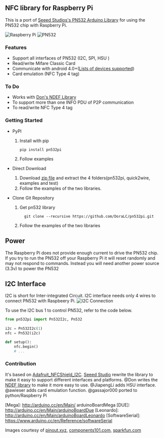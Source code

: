 ## NFC library for Raspberry Pi

This is a port of [Seeed Studios's PN532 Arduino Library](https://github.com/Seeed-Studio/PN532) for using the PN532 chip with Raspberry Pi. 

![Raspberry Pi](https://github.com/gassajor000/pn532pi/blob/master/docs/14643-Raspberry_Pi_3_B_-02.jpg?raw=true)
![PN532](https://github.com/gassajor000/pn532pi/blob/master/docs/PN532--NFC-RFID-Module.jpg?raw=true)

### Features
+ Support all interfaces of PN532 (I2C, SPI, HSU )
+ Read/write Mifare Classic Card
+ Communicate with android 4.0+([Lists of devices supported](https://github.com/Seeed-Studio/PN532/wiki/List-of-devices-supported))
+ Card emulation (NFC Type 4 tag)

### To Do
+ Works with [Don's NDEF Library](http://goo.gl/jDjsXl)
+ To support more than one INFO PDU of P2P communication
+ To read/write NFC Type 4 tag

### Getting Started
+ PyPI
    1. Install with pip
        ```
        pip install pn532pi
        ```
    2. Follow examples
+ Direct Download

    1. Download [zip file](https://github.com/gassajor000/pn532pi/archive/master.zip) and extract the 4 folders(pn532pi, quick2wire, examples and test)
    2. Follow the examples of the two libraries.

+ Clone Git Repository

    1. Get pn532 library
        ```
          git clone --recursive https://github.com/DoraLC/pn532pi.git
        ```
    
    2. Follow the examples of the two libraries

## Power
The Raspberry Pi does not provide enough current to drive the PN532 chip. 
If you try to run the PN532 off your Raspberry Pi it will reset randomly and may not respond to commands.
Instead you will need another power source (3.3v) to power the PN532

## I2C Interface

I2C is short for Inter-integrated Circuit. I2C interface needs only 4 wires to connect PN532 with Raspbeery Pi.
![I2C Connection](https://github.com/gassajor000/pn532pi/blob/master/docs/rpi_i2c_connection.png?raw=true)

To use the I2C bus 1 to control PN532, refer to the code below.
```python
from pn532pi import Pn532I2c, Pn532
	
i2c = Pn532I2c(1)
nfc = Pn532(i2c)

def setup():
    nfc.begin()
    # ...
```

### Contribution
It's based on [Adafruit_NFCShield_I2C](http://goo.gl/pk3FdB). 
[Seeed Studio](http://goo.gl/zh1iQh) rewrite the library to make it easy to support different interfaces and platforms. 
@Don writes the [NDEF library](http://goo.gl/jDjsXl) to make it more easy to use. 
@JiapengLi adds HSU interface.
@awieser adds card emulation function.
@gassajor000 ported to python/Raspberry Pi

[Mega]: http://arduino.cc/en/Main/ arduinoBoardMega
[DUE]: http://arduino.cc/en/Main/arduinoBoardDue
[Leonardo]: http://arduino.cc/en/Main/arduinoBoardLeonardo
[SoftwareSerial]: https://www.arduino.cc/en/Reference/softwareSerial

Images courtesy of 
[pinout.xyz](https://pinout.xyz/), [components101.com](https://components101.com/wireless/pn532-nfc-rfid-module), [sparkfun.com](https://www.sparkfun.com/products/14643)  

